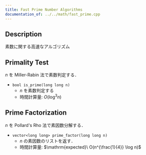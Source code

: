 ```yaml
---
title: Fast Prime Number Algorithms
documentation_of: ../../math/fast_prime.cpp
---
```


## Description

素数に関する高速なアルゴリズム

## Primality Test

$n$ を Miller-Rabin 法で素数判定する．

- `bool is_prime(long long n)`
    - $n$ を素数判定する
    - 時間計算量: $O(\log^3 n)$

## Prime Factorization

$n$ を Pollard's Rho 法で素因数分解する．

- `vector<long long> prime_factor(long long n)`
    - $n$ の素因数のリストを返す．
    - 時間計算量: $\mathrm{expected}\ O(n^{\frac{1}{4}} \log n)$